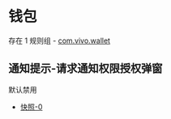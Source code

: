# 钱包

存在 1 规则组 - [com.vivo.wallet](/src/apps/com.vivo.wallet.ts)

## 通知提示-请求通知权限授权弹窗

默认禁用

- [快照-0](https://i.gkd.li/import/13440881)
